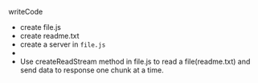 writeCode

- create file.js
- create readme.txt
- create a server in `file.js`
- 
- Use createReadStream method in file.js to read a file(readme.txt) and send data to response one chunk at a time.
